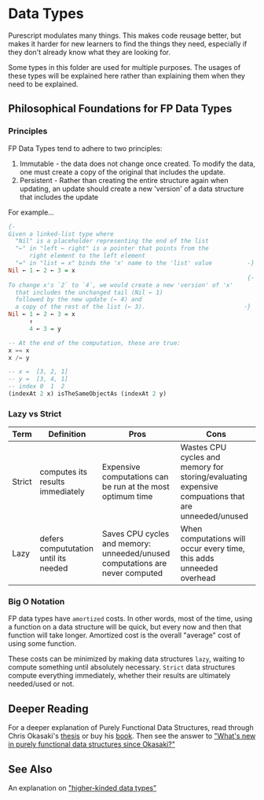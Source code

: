 # Data Types

Purescript modulates many things. This makes code reusage better, but makes it harder for new learners to find the things they need, especially if they don't already know what they are looking for.

Some types in this folder are used for multiple purposes. The usages of these types will be explained here rather than explaining them when they need to be explained.

## Philosophical Foundations for FP Data Types

### Principles

FP Data Types tend to adhere to two principles:

1. Immutable - the data does not change once created. To modify the data, one must create a copy of the original that includes the update.
2. Persistent - Rather than creating the entire structure again when updating, an update should create a new 'version' of a data structure that includes the update

For example...
```haskell
{-
Given a linked-list type where
  "Nil" is a placeholder representing the end of the list
  "←" in "left ← right" is a pointer that points from the
      right element to the left element
  "=" in "list = x" binds the 'x' name to the 'list' value          -}
Nil ← 1 ← 2 ← 3 = x
                                                                    {-
To change x's `2` to `4`, we would create a new 'version' of 'x'
  that includes the unchanged tail (Nil ← 1)
  followed by the new update (← 4) and
  a copy of the rest of the list (← 3).                            -}
Nil ← 1 ← 2 ← 3 = x
      ↑
      4 ← 3 = y

-- At the end of the computation, these are true:
x == x
x /= y

-- x =  [3, 2, 1]
-- y =  [3, 4, 1]
-- index 0  1  2
(indexAt 2 x) isTheSameObjectAs (indexAt 2 y)
```

### Lazy vs Strict

| Term | Definition | Pros | Cons
| - | - | - | - |
| Strict | computes its results immediately | Expensive computations can be run at the most optimum time | Wastes CPU cycles and memory for storing/evaluating expensive compuations that are unneeded/unused |
| Lazy | defers compututation until its needed | Saves CPU cycles and memory: unneeded/unused computations are never computed | When computations will occur every time, this adds unneeded overhead

### Big O Notation

FP data types have `amortized` costs. In other words, most of the time, using a function on a data structure will be quick, but every now and then that function will take longer. Amortized cost is the overall "average" cost of using some function.

These costs can be minimized by making data structures `lazy`, waiting to compute something until absolutely necessary. `Strict` data structures compute everything immediately, whether their results are ultimately needed/used or not.

## Deeper Reading

For a deeper explanation of Purely Functional Data Structures, read through Chris Okasaki's [thesis](https://www.cs.cmu.edu/~rwh/theses/okasaki.pdf) or buy his [book](https://www.amazon.com/Purely-Functional-Structures-Chris-Okasaki/dp/0521663504). Then see the answer to ["What's new in purely functional data structures since Okasaki?"](https://cstheory.stackexchange.com/questions/1539/whats-new-in-purely-functional-data-structures-since-okasaki)


## See Also

An explanation on ["higher-kinded data types"](http://reasonablypolymorphic.com/blog/higher-kinded-data/)
